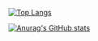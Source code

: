[![Top Langs](https://github-readme-stats.vercel.app/api/top-langs/?username=yf-1229)](https://github.com/anuraghazra/github-readme-stats)


[![Anurag's GitHub stats](https://github-readme-stats.vercel.app/api?username=yf-1229)](https://github.com/anuraghazra/github-readme-stats)


